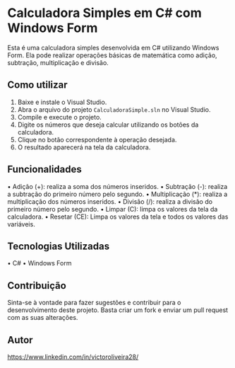 # Calculadora Simples em C# com Windows Form

Esta é uma calculadora simples desenvolvida em C# utilizando Windows Form.
Ela pode realizar operações básicas de matemática como adição, subtração, multiplicação e divisão.

## Como utilizar

1. Baixe e instale o Visual Studio.
2. Abra o arquivo do projeto `CalculadoraSimple.sln` no Visual Studio.
3. Compile e execute o projeto.
4. Digite os números que deseja calcular utilizando os botões da calculadora.
5. Clique no botão correspondente à operação desejada.
6. O resultado aparecerá na tela da calculadora.

## Funcionalidades

• Adição (+): realiza a soma dos números inseridos.
• Subtração (-): realiza a subtração do primeiro número pelo segundo.
• Multiplicação (*): realiza a multiplicação dos números inseridos.
• Divisão (/): realiza a divisão do primeiro número pelo segundo.
• Limpar (C): limpa os valores da tela da calculadora.
• Resetar (CE): Limpa os valores da tela e todos os valores das variáveis.

## Tecnologias Utilizadas 

• C#
• Windows Form

## Contribuição

Sinta-se à vontade para fazer sugestões e contribuir para o desenvolvimento deste projeto.
Basta criar um fork e enviar um pull request com as suas alterações.

## Autor

https://www.linkedin.com/in/victoroliveira28/
